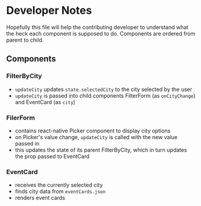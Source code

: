 # Developer Notes

Hopefully this file will help the contributing developer to understand what the heck each component is supposed to do. Components are ordered from parent to child.

## Components

### FilterByCity

- `updateCity` updates `state.selectedCity` to the city selected by the user
- `updateCity` is passed into child components FilterForm (as `onCityChange`) and EventCard (as `city`)

### FilerForm

- contains react-native Picker component to display city options
- on Picker's value change, `updateCity` is called with the new value passed in
- this updates the state of its parent FilterByCity, which in turn updates the prop passed to EventCard

### EventCard

- receives the currently selected city
- finds city data from `eventCards.json`
- renders event cards
